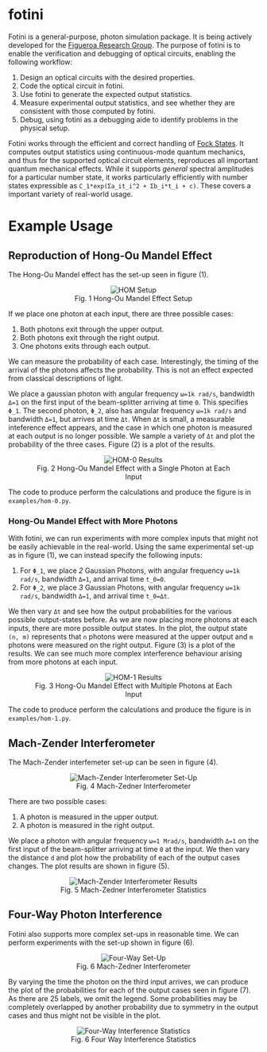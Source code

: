 # fotini

Fotini is a general-purpose, photon simulation package. It is being actively developed
for the [Figueroa Research Group](http://qit.physics.sunysb.edu/wordpress/). The purpose
of fotini is to enable the verification and debugging of optical circuits, enabling the
following workflow:
1. Design an optical circuits with the desired properties.
2. Code the optical circuit in fotini.
3. Use fotini to generate the expected output statistics.
4. Measure experimental output statistics, and see whether they are consistent with those computed by fotini.
5. Debug, using fotini as a debugging aide to identify problems in the physical setup.


Fotini works through the efficient and correct handling of [Fock States](https://en.wikipedia.org/wiki/Fock_state). 
It computes output statistics using continuous-mode quantum mechanics, and thus
for the supported optical circuit elements, reproduces all important quantum
mechanical effects. While it supports *general* spectral amplitudes for a
particular number state, it works particularly efficiently with number states
expressible as `C_1*exp(Σa_it_i^2 + Σb_i*t_i + c)`. These covers a important
variety of real-world usage.


# Example Usage
## Reproduction of Hong-Ou Mandel Effect
The Hong-Ou Mandel effect has the set-up seen in figure (1).
<figure align="center">
  <img src="figs/hom-setup.png" alt="HOM Setup">
  <figcaption>Fig. 1 Hong-Ou Mandel Effect Setup</figcaption>
</figure>

If we place one photon at each input, there are three possible cases:
1. Both photons exit through the upper output.
2. Both photons exit through the right output. 
3. One photons exits through each output.

We can measure the probability of each case. Interestingly, the timing of the
arrival of the photons affects the probability. This is not an effect expected
from classical descriptions of light. 


We place a gaussian photon with angular frequency `ω=1k rad/s`, bandwidth `Δ=1` on the first input
of the beam-splitter arriving at time `0`. This specifies `Φ_1`. The second photon, `Φ_2`, also
has angular frequency `ω=1k rad/s` and bandwidth `Δ=1`, but arrives at time `Δt`. When `Δt` is small,
a measurable inteference effect appears, and the case in which one photon is measured at each output
is no longer possible. We sample a variety of `Δt` and plot the probability of the three cases. Figure (2)
is a plot of the results.
<figure align="center">
  <img src="figs/hom-0.png" alt="HOM-0 Results">
  <figcaption>Fig. 2 Hong-Ou Mandel Effect with a Single Photon at Each Input</figcaption>
</figure>

The code to produce perform the calculations and produce the figure is in `examples/hom-0.py`. 


### Hong-Ou Mandel Effect with More Photons
With fotini, we can run experiments with more complex inputs that might not be
easily achievable in the real-world. Using the same experimental set-up as in
figure (1), we can instead specify the following inputs:
1.  For `Φ_1`, we place *2* Gaussian Photons, with angular frequency `ω=1k rad/s`, bandwidth `Δ=1`, and arrival time `t_0=0`. 
2. For `Φ_2`, we place *3* Gaussian Photons, with angular frequency `ω=1k rad/s`, bandwidth `Δ=1`, and arrival time `t_0=Δt`. 

We then vary `Δt` and see how the output probabilities for the various possible
output-states before. As we are now placing more photons at each inputs, there
are more possible output states. In the plot, the output state `(n, m)`
represents that `n` photons were measured at the upper output and `m` photons
were measured on the right output. Figure (3) is a plot of the results. We can
see much more complex interference behaviour arising from more photons at each input.

<figure align="center">
  <img src="figs/hom-1.png" alt="HOM-1 Results">
  <figcaption>Fig. 3 Hong-Ou Mandel Effect with Multiple Photons at Each Input</figcaption>
</figure>


The code to produce perform the calculations and produce the figure is in `examples/hom-1.py`. 

## Mach-Zender Interferometer
The Mach-Zender interfemeter set-up can be seen in figure (4). 
<figure align="center">
  <img src="figs/mz-setup.png" alt="Mach-Zender Interferometer Set-Up">
  <figcaption>Fig. 4 Mach-Zedner Interferometer</figcaption>
</figure>

There are two possible cases:
1. A photon is measured in the upper output.
2. A photon is measured in the right output.

We place a photon with angular frequency `ω=1 Mrad/s`, bandwidth `Δ=1` on the
first input of the beam-splitter arriving at time `0` at the input. We then
vary the distance `d` and plot how the probability of each of the output cases changes. The
plot results are shown in figure (5).

<figure align="center">
  <img src="figs/mz-0.png" alt="Mach-Zender Interferometer Results">
  <figcaption>Fig. 5 Mach-Zedner Interferometer Statistics</figcaption>
</figure>

## Four-Way Photon Interference
Fotini also supports more complex set-ups in reasonable time. We can
perform experiments with the set-up shown in figure (6).
<figure align="center">
  <img src="figs/four-way-setup.png" alt="Four-Way Set-Up">
  <figcaption>Fig. 6 Mach-Zedner Interferometer</figcaption>
</figure>

By varying the time the photon on the third input arrives, we can produce
the plot of the probabilities for each of the output cases seen in figure (7).
As there are 25 labels, we omit the legend. Some probabilities may be
completely overlapped by another probability due to symmetry in the output cases
and thus might not be visible in the plot.
<figure align="center">
  <img src="figs/four-way.png" alt="Four-Way Interference Statistics">
  <figcaption>Fig. 6 Four Way Interference Statistics</figcaption>
</figure>
